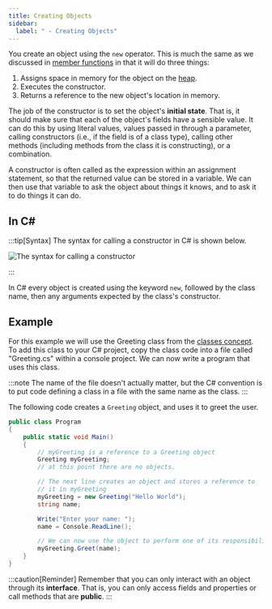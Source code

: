 ```yaml
---
title: Creating Objects
sidebar:
  label: " - Creating Objects"
---
```


You create an object using the `new` operator.
This is much the same as we discussed in [member functions](../../../../part-2-organised-code/7-member-functions/1-concepts/1-1-constructor) in that it will do three things:

1. Assigns space in memory for the object on the [heap](../../../../part-2-organised-code/6-deep-dive-memory/1-concepts/01-heap).
2. Executes the constructor.
3. Returns a reference to the new object's location in memory.

The job of the constructor is to set the object's **initial state**.
That is, it should make sure that each of the object's fields have a sensible value.
It can do this by using literal values, values passed in through a parameter, calling constructors (i.e., if the field is of a class type), calling other methods (including methods from the class it is constructing), or a combination.

A constructor is often called as the expression within an assignment statement, so that the returned value can be stored in a variable.
We can then use that variable to ask the object about things it knows, and to ask it to do things it can do.

## In C#

:::tip[Syntax]
The syntax for calling a constructor in C# is shown below.

![The syntax for calling a constructor](./images/constructor-call-syntax-diagram.png)

:::

In C# every object is created using the keyword `new`, followed by the class name, then any arguments expected by the class's constructor.

## Example

For this example we will use the Greeting class from the [classes concept](./1-0-class). To add this class to your C# project, copy the class code into a file called "Greeting.cs" within a console project.
We can now write a program that uses this class.

:::note
The name of the file doesn't actually matter, but the C# convention is to put code defining a class in a file with the same name as the class.
:::

The following code creates a `Greeting` object, and uses it to greet the user.

```cs
public class Program
{
    public static void Main()
    {
        // myGreeting is a reference to a Greeting object
        Greeting myGreeting;
        // at this point there are no objects.

        // The next line creates an object and stores a reference to
        // it in myGreeting
        myGreeting = new Greeting("Hello World");
        string name;

        Write("Enter your name: ");
        name = Console.ReadLine();

        // We can now use the object to perform one of its responsibilities
        myGreeting.Greet(name);
    }
}
```

:::caution[Reminder]
Remember that you can only interact with an object through its **interface**.
That is, you can only access fields and properties or call methods that are **public**.
:::

